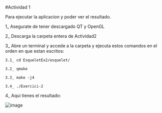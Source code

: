 #Actividad 1

Para ejecutar la aplicacion y poder ver el resultado.

1_ Asegurate de tener descargado QT y OpenGL

2_ Descarga la carpeta entera de Actividad2

3_ Abre un terminal y accede a la carpeta y ejecuta estos comandos en el orden en que estan escritos:

    3.1_ cd EsqueletEx2/esquelet/
  
    3.2_ qmake
  
    3.3_ make -j4

    3.4_ ./Exercici-2 

4_ Aqui tienes el resultado: 

![image](https://github.com/PabloTutorMoegle/TrabajosEntregablesINDI/assets/102219711/b30d0ebd-b08e-463f-92e9-3cb739258bee)
